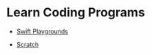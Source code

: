 # Learn Coding Programs

- [Swift Playgrounds](https://apps.apple.com/ru/app/swift-playgrounds/id1496833156?l=en&mt=12)

- [Scratch](https://scratch.mit.edu/)
